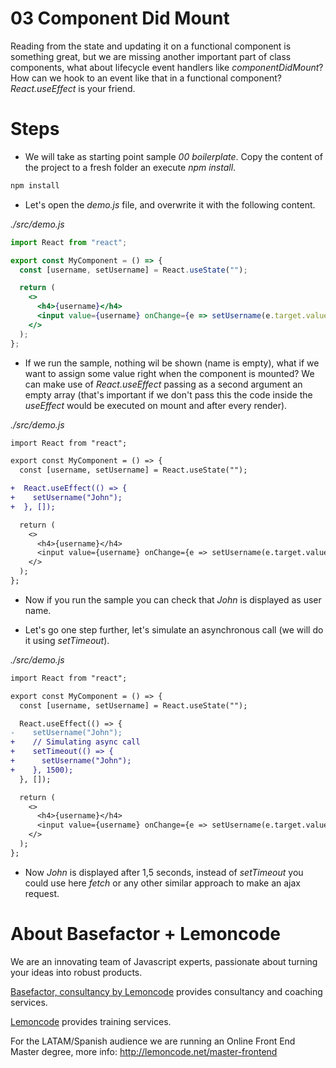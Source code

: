 # 03 Component Did Mount

Reading from the state and updating it on a functional component is something great,
but we are missing another important part of class components, what about
lifecycle event handlers like _componentDidMount_? How can we hook to an event
like that in a functional component? _React.useEffect_ is your friend.

# Steps

- We will take as starting point sample _00 boilerplate_. Copy the content of the
  project to a fresh folder an execute _npm install_.

```bash
npm install
```

- Let's open the _demo.js_ file, and overwrite it with the following content.

_./src/demo.js_

```jsx
import React from "react";

export const MyComponent = () => {
  const [username, setUsername] = React.useState("");

  return (
    <>
      <h4>{username}</h4>
      <input value={username} onChange={e => setUsername(e.target.value)} />
    </>
  );
};
```

- If we run the sample, nothing wil be shown (name is empty), what if we want
  to assign some value right when the component is mounted? We can make use of
  _React.useEffect_ passing as a second argument an empty array (that's important
  if we don't pass this the code inside the _useEffect_ would be executed on
  mount and after every render).

_./src/demo.js_

```diff
import React from "react";

export const MyComponent = () => {
  const [username, setUsername] = React.useState("");

+  React.useEffect(() => {
+    setUsername("John");
+  }, []);

  return (
    <>
      <h4>{username}</h4>
      <input value={username} onChange={e => setUsername(e.target.value)} />
    </>
  );
};
```

- Now if you run the sample you can check that _John_ is displayed as user name.

* Let's go one step further, let's simulate an asynchronous call (we will do it
  using _setTimeout_).

_./src/demo.js_

```diff
import React from "react";

export const MyComponent = () => {
  const [username, setUsername] = React.useState("");

  React.useEffect(() => {
-    setUsername("John");
+    // Simulating async call
+    setTimeout(() => {
+      setUsername("John");
+    }, 1500);
  }, []);

  return (
    <>
      <h4>{username}</h4>
      <input value={username} onChange={e => setUsername(e.target.value)} />
    </>
  );
};
```

- Now _John_ is displayed after 1,5 seconds, instead of _setTimeout_ you could
  use here _fetch_ or any other similar approach to make an ajax request.

# About Basefactor + Lemoncode

We are an innovating team of Javascript experts, passionate about turning your ideas into robust products.

[Basefactor, consultancy by Lemoncode](http://www.basefactor.com) provides consultancy and coaching services.

[Lemoncode](http://lemoncode.net/services/en/#en-home) provides training services.

For the LATAM/Spanish audience we are running an Online Front End Master degree, more info: http://lemoncode.net/master-frontend

